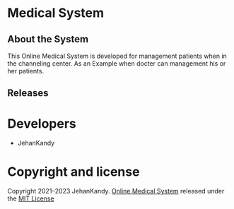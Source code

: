 # Medical System

## About the System

This Online Medical System is developed for management patients when in the channeling center. As an Example when docter can management his or her patients.

## Releases



# Developers

- JehanKandy


# Copyright and license

Copyright 2021–2023 JehanKandy. [Online Medical System](https://github.com/BackendExpert/medical-system) released under the [MIT License](https://github.com/BackendExpert/medical-system/blob/master/LICENSE)